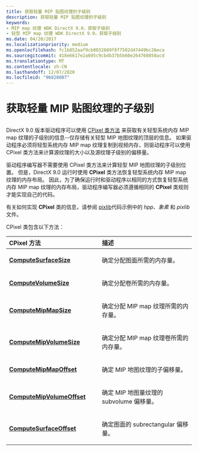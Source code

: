 ```yaml
---
title: 获取轻量 MIP 贴图纹理的子级别
description: 获取轻量 MIP 贴图纹理的子级别
keywords:
- MIP map 纹理 WDK DirectX 9.0，获取子级别
- 轻型 MIP map 纹理 WDK DirectX 9.0，获取子级别
ms.date: 04/20/2017
ms.localizationpriority: medium
ms.openlocfilehash: fc1b852aaf9cb0032689f8f7582d47449bc26eca
ms.sourcegitcommit: 418e6617e2a695c9cb4b37b5b60e264760858acd
ms.translationtype: MT
ms.contentlocale: zh-CN
ms.lasthandoff: 12/07/2020
ms.locfileid: "96828087"
---
```

# <a name="obtaining-sublevels-of-lightweight-mip-map-textures"></a>获取轻量 MIP 贴图纹理的子级别


## <span id="ddk_obtaining_sublevels_of_lightweight_mip_map_textures_gg"></span><span id="DDK_OBTAINING_SUBLEVELS_OF_LIGHTWEIGHT_MIP_MAP_TEXTURES_GG"></span>


DirectX 9.0 版本驱动程序可以使用 [CPixel 类方法](./cpixel-support-methods-for-lightweight-mip-maps.md) 来获取有关轻型系统内存 MIP map 纹理的子级别的信息--仅存储有关轻型 MIP 地图纹理的顶层的信息。 如果驱动程序必须将轻型系统内存 MIP map 纹理复制到视频内存，则驱动程序可以使用 CPixel 类方法来计算源纹理的大小以及源纹理子级别的偏移量。

驱动程序编写器不需要使用 CPixel 类方法来计算轻型 MIP 地图纹理的子级别位置。 但是，DirectX 9.0 运行时使用 **CPixel** 类方法恢复轻型系统内存 MIP map 纹理的内存布局。 因此，为了确保运行时和驱动程序以相同的方式恢复轻型系统内存 MIP map 纹理的内存布局，驱动程序编写器必须遵循相同的 **CPixel** 类规则才能实现自己的代码。

有关如何实现 **CPixel** 类的信息，请参阅 [pixlib](/samples/browse/)代码示例中的 *hpp*、*象素* 和 *pixlib* 文件。

CPixel 类包含以下方法：

<table>
<colgroup>
<col width="50%" />
<col width="50%" />
</colgroup>
<thead>
<tr class="header">
<th align="left">CPixel 方法</th>
<th align="left">描述</th>
</tr>
</thead>
<tbody>
<tr class="odd">
<td align="left"><p><a href="/windows-hardware/drivers/display/cpixel-computesurfacesize" data-raw-source="[&lt;strong&gt;ComputeSurfaceSize&lt;/strong&gt;](./cpixel-computesurfacesize.md)"><strong>ComputeSurfaceSize</strong></a></p></td>
<td align="left"><p>确定分配图面所需的内存量。</p></td>
</tr>
<tr class="even">
<td align="left"><p><a href="/windows-hardware/drivers/display/cpixel-computevolumesize" data-raw-source="[&lt;strong&gt;ComputeVolumeSize&lt;/strong&gt;](./cpixel-computevolumesize.md)"><strong>ComputeVolumeSize</strong></a></p></td>
<td align="left"><p>确定分配卷所需的内存量。</p></td>
</tr>
<tr class="odd">
<td align="left"><p><a href="/windows-hardware/drivers/display/cpixel-computemipmapsize" data-raw-source="[&lt;strong&gt;ComputeMipMapSize&lt;/strong&gt;](./cpixel-computemipmapsize.md)"><strong>ComputeMipMapSize</strong></a></p></td>
<td align="left"><p>确定分配 MIP map 纹理所需的内存量。</p></td>
</tr>
<tr class="even">
<td align="left"><p><a href="/windows-hardware/drivers/display/cpixel-computemipvolumesize" data-raw-source="[&lt;strong&gt;ComputeMipVolumeSize&lt;/strong&gt;](./cpixel-computemipvolumesize.md)"><strong>ComputeMipVolumeSize</strong></a></p></td>
<td align="left"><p>确定分配 MIP map 纹理卷所需的内存量。</p></td>
</tr>
<tr class="odd">
<td align="left"><p><a href="/windows-hardware/drivers/display/cpixel-computemipmapoffset" data-raw-source="[&lt;strong&gt;ComputeMipMapOffset&lt;/strong&gt;](./cpixel-computemipmapoffset.md)"><strong>ComputeMipMapOffset</strong></a></p></td>
<td align="left"><p>确定 MIP 地图纹理的子偏移量。</p></td>
</tr>
<tr class="even">
<td align="left"><p><a href="/windows-hardware/drivers/display/cpixel-computemipvolumeoffset" data-raw-source="[&lt;strong&gt;ComputeMipVolumeOffset&lt;/strong&gt;](./cpixel-computemipvolumeoffset.md)"><strong>ComputeMipVolumeOffset</strong></a></p></td>
<td align="left"><p>确定 MIP 地图量纹理的 subvolume 偏移量。</p></td>
</tr>
<tr class="odd">
<td align="left"><p><a href="/windows-hardware/drivers/display/cpixel-computesurfaceoffset" data-raw-source="[&lt;strong&gt;ComputeSurfaceOffset&lt;/strong&gt;](./cpixel-computesurfaceoffset.md)"><strong>ComputeSurfaceOffset</strong></a></p></td>
<td align="left"><p>确定图面的 subrectangular 偏移量。</p></td>
</tr>
</tbody>
</table>

